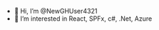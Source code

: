 - 👋 Hi, I’m @NewGHUser4321
- 👀 I’m interested in React, SPFx, c#, .Net, Azure

<!---
NewGHUser4321/NewGHUser4321 is a ✨ special ✨ repository because its `README.md` (this file) appears on your GitHub profile.
You can click the Preview link to take a look at your changes.
--->
